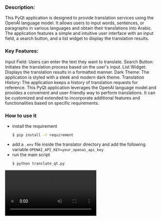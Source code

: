 ### Description:
This PyQt application is designed to provide translation services using the OpenAI language model. It allows users to input words, sentences, or paragraphs in various languages and obtain their translations into Arabic. The application features a simple and intuitive user interface with an input field, a search button, and a list widget to display the translation results.

### Key Features:

Input Field: Users can enter the text they want to translate.
Search Button: Initiates the translation process based on the user's input.
List Widget: Displays the translation results in a formatted manner.
Dark Theme: The application is styled with a sleek and modern dark theme.
Translation History: The application keeps a history of translation requests for reference.
This PyQt application leverages the OpenAI language model and provides a convenient and user-friendly way to perform translations. It can be customized and extended to incorporate additional features and functionalities based on specific requirements.

### How to use it
- install the requirement 
    ```bash
    $ pip install -r requirement
    ```
- add a `.env` file inside the translator directory and add the following variable `OPENAI_API_KEY=your_openai_api_key`
- run the main script 
    ```bash
    $ python translate_qt.py
    ```

![Video](./translator-2023-06-20_12.51.37.mkv)
